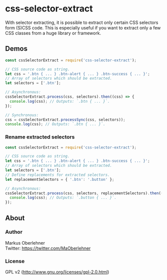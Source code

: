 # css-selector-extract
With selector extracting, it is possible to extract only certain CSS selectors
form (S)CSS code. This is especially useful if you want to extract only a few
CSS classes from a huge library or framework.

## Demos
```js
const cssSelectorExtract = require('css-selector-extract');

// CSS source code as string.
let css = '.btn { ... } .btn-alert { ... } .btn-success { ... }';
// Array of selectors which should be extracted.
let selectors = ['.btn'];

// Asynchronous:
cssSelectorExtract.process(css, selectors).then((css) => {
  console.log(css); // Outputs: `.btn { ... }`.
});

// Synchronous:
css = cssSelectorExtract.processSync(css, selectors));
console.log(css); // Outputs: `.btn { ... }`.
```

### Rename extracted selectors
```js
const cssSelectorExtract = require('css-selector-extract');

// CSS source code as string.
let css = '.btn { ... } .btn-alert { ... } .btn-success { ... }';
// Array of selectors which should be extracted.
let selectors = ['.btn'];
// Define replacements for extracted selectors.
let replacementSelectors = { '.btn': '.button' };

// Asynchronous:
cssSelectorExtract.process(css, selectors, replacementSelectors).then((css) => {
  console.log(css); // Outputs: `.button { ... }`.
});
```

## About
### Author
Markus Oberlehner  
Twitter: https://twitter.com/MaOberlehner

### License
GPL v2 (http://www.gnu.org/licenses/gpl-2.0.html)
